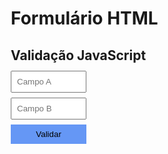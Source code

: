<h1>Formulário HTML</h1>
<h2>Validação JavaScript</h2>

<form id="formulario">
            <input type="number" id="campoA" required placeholder="Campo A">
            <input type="number" id="campoB" required placeholder="Campo B">
            <button type="submit" id="validar">Validar</button>
        </form>

<style>
    * {
    margin: 0px;
    padding: 0px;
    box-sizing: border-box;
}

.container {
    max-width: 650px;
    width: 50%;
    margin: 20vh auto;
}

h1,h2 {
    margin-bottom: 5px;
}

form {
    margin-top: 12px;
}

input, button {
    display: block;
    margin-bottom: 8px;
    padding: 8px;
    width: 30%;
}

button {
    background-color: rgb(101, 151, 245);
    border: none;
}

button:hover {
    background-color: rgb(38, 104, 228);
    color: #fff;
    border: none;
}
</style>